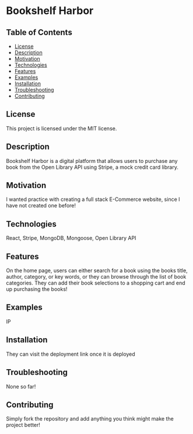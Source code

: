 # Bookshelf Harbor

## Table of Contents
- [License](#license)
- [Description](#description)
- [Motivation](#motivation)
- [Technologies](#technologies)
- [Features](#features)
- [Examples](#examples)
- [Installation](#installation)
- [Troubleshooting](#troubleshooting)
- [Contributing](#contributing)

## License
This project is licensed under the MIT license.

## Description
Bookshelf Harbor is a digital platform that allows users to purchase any book from the Open Library API using Stripe, a mock credit card library. 

## Motivation
I wanted practice with creating a full stack E-Commerce website, since I have not created one before!

## Technologies
React, Stripe, MongoDB, Mongoose, Open Library API

## Features
On the home page, users can either search for a book using the books title, author, category, or key words, or they can browse through the list of book categories. They can add their book selections to a shopping cart and end up purchasing the books! 

## Examples
IP

## Installation
They can visit the deployment link once it is deployed

## Troubleshooting
None so far!

## Contributing
Simply fork the repository and add anything you think might make the project better!
